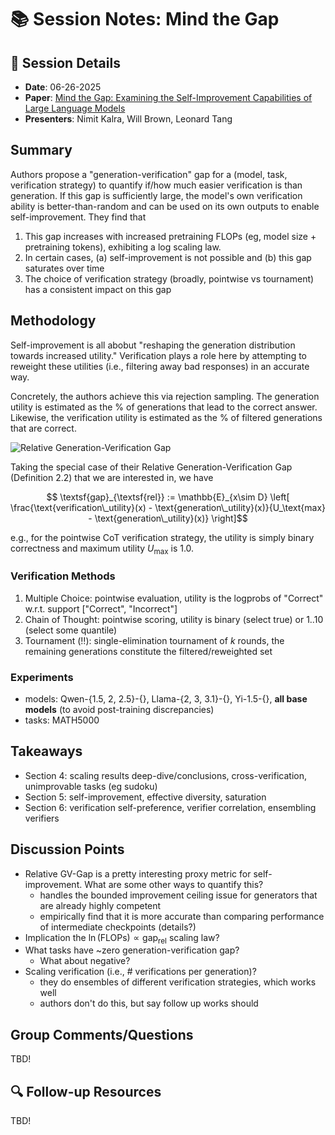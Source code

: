  # 📚 Session Notes: Mind the Gap

## 📅 Session Details
- **Date**: 06-26-2025
- **Paper**: [Mind the Gap: Examining the Self-Improvement Capabilities of Large Language Models](https://arxiv.org/abs/2412.02674)
- **Presenters**: Nimit Kalra, Will Brown, Leonard Tang

## Summary
Authors propose a "generation-verification" gap for a (model, task, verification strategy) to quantify if/how much easier verification is than generation. If this gap is sufficiently large, the model's own verification ability is better-than-random and can be used on its own outputs to enable self-improvement. They find that
1. This gap increases with increased pretraining FLOPs (eg, model size + pretraining tokens), exhibiting a log scaling law.
2. In certain cases, (a) self-improvement is not possible and (b) this gap saturates over time
3. The choice of verification strategy (broadly, pointwise vs tournament) has a consistent impact on this gap

## Methodology
Self-improvement is all abobut "reshaping the generation distribution towards increased utility." Verification plays a role here by attempting to reweight these utilities (i.e., filtering away bad responses) in an accurate way.

Concretely, the authors achieve this via rejection sampling. The generation utility is estimated as the % of generations that lead to the correct answer. Likewise, the verification utility is estimated as the % of filtered generations that are correct.

![Relative Generation-Verification Gap](https://github.com/user-attachments/assets/dee65bbf-ebb1-401f-8829-b7e70d79dcdc)

Taking the special case of their Relative Generation-Verification Gap (Definition 2.2) that we are interested in, we have
```math
  \textsf{gap}_{\textsf{rel}} := \mathbb{E}_{x\sim D} \left[ \frac{\text{verification\_utility}(x) - \text{generation\_utility}(x)}{U_\text{max} - \text{generation\_utility}(x)} \right]
```

e.g., for the pointwise CoT verification strategy, the utility is simply binary correctness and maximum utility $U_\text{max}$ is 1.0.

### Verification Methods
1. Multiple Choice: pointwise evaluation, utility is the logprobs of "Correct" w.r.t. support ["Correct", "Incorrect"]
2. Chain of Thought: pointwise scoring, utility is binary (select true) or 1..10 (select some quantile)
3. Tournament (‼️): single-elimination tournament of $k$ rounds, the remaining generations constitute the filtered/reweighted set

### Experiments
* models: Qwen-{1.5, 2, 2.5}-{}, Llama-{2, 3, 3.1}-{}, Yi-1.5-{}, **all base models** (to avoid post-training discrepancies)
* tasks: MATH5000

## Takeaways
* Section 4: scaling results deep-dive/conclusions, cross-verification, unimprovable tasks (eg sudoku)
* Section 5: self-improvement, effective diversity, saturation
* Section 6: verification self-preference, verifier correlation, ensembling verifiers

## Discussion Points
* Relative GV-Gap is a pretty interesting proxy metric for self-improvement. What are some other ways to quantify this?
  * handles the bounded improvement ceiling issue for generators that are already highly competent
  * empirically find that it is more accurate than comparing performance of intermediate checkpoints (details?)
* Implication the $\ln(\text{FLOPs}) \propto \mathsf{gap_{rel}}$ scaling law?
* What tasks have ~zero generation-verification gap?
  * What about negative?
* Scaling verification (i.e., # verifications per generation)?
  * they do ensembles of different verification strategies, which works well
  * authors don't do this, but say follow up works should

## Group Comments/Questions
TBD!

## 🔍 Follow-up Resources
TBD!
